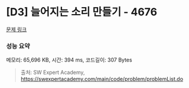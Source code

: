 # [D3] 늘어지는 소리 만들기 - 4676 

[문제 링크](https://swexpertacademy.com/main/code/problem/problemDetail.do?contestProbId=AWRKWITqfvIDFAV8) 

### 성능 요약

메모리: 65,696 KB, 시간: 394 ms, 코드길이: 307 Bytes



> 출처: SW Expert Academy, https://swexpertacademy.com/main/code/problem/problemList.do